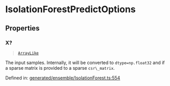 # IsolationForestPredictOptions

## Properties

### X?

> [`ArrayLike`](../types/ArrayLike.md)

The input samples. Internally, it will be converted to `dtype=np.float32` and if a sparse matrix is provided to a sparse `csr\_matrix`.

Defined in:  [generated/ensemble/IsolationForest.ts:554](https://github.com/transitive-bullshit/scikit-learn-ts/blob/92ab806/packages/sklearn/src/generated/ensemble/IsolationForest.ts#L554)
